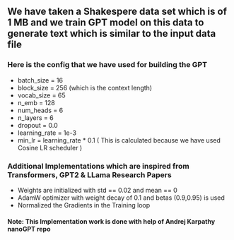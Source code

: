## We have taken a Shakespere data set which is of 1 MB and we train GPT model on this data to generate text which is similar to the input data file

### Here is the config that we have used for building the GPT

* batch_size = 16
* block_size = 256 (which is the context length)
* vocab_size = 65
* n_emb = 128
* num_heads = 6 
* n_layers = 6
* dropout = 0.0
* learning_rate = 1e-3 
* min_lr = learning_rate * 0.1 ( This is calculated because we have used Cosine LR scheduler )

### Additional Implementations which are inspired from Transformers, GPT2 & LLama Research Papers

* Weights are initialized with std == 0.02 and mean == 0
* AdamW optimizer with weight decay of 0.1 and betas (0.9,0.95) is used
* Normalized the Gradients in the Training loop 


#### Note: This Implementation work is done with help of Andrej Karpathy nanoGPT repo 
